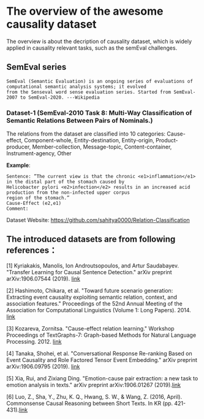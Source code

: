 # The overview of the awesome causality dataset 

The overview is about the decription of causality dataset, which is widely applied in causality relevant tasks, such as the semEval challenges.

## SemEval series
	SemEval (Semantic Evaluation) is an ongoing series of evaluations of computational semantic analysis systems; it evolved 
	from the Senseval word sense evaluation series. Started from SemEval-2007 to SemEval-2020. ---Wikipedia
	
### Dataset-1 (SemEval-2010 Task 8: Multi-Way Classification of Semantic Relations Between Pairs of Nominals.)
The relations from the dataset are classified into 10 categories:
Cause-effect, Component-whole, Entity-destination, Entity-origin, Product-producer, Member-collection, Message-topic, Content-container, Instrument-agency, Other

**Example**:

	Sentence: ”The current view is that the chronic <e1>inflammation</e1> in the distal part of the stomach caused by 
	Helicobacter pylori <e2>infection</e2> results in an increased acid production from the non-infected upper corpus 
	region of the stomach.”
	Cause-Effect (e2,e1)
	Comment:
Dataset Website: https://github.com/sahitya0000/Relation-Classification



## The introduced datasets are from following references：

<a id="1">[1]</a> Kyriakakis, Manolis, Ion Androutsopoulos, and Artur Saudabayev. "Transfer Learning for Causal Sentence Detection." arXiv preprint arXiv:1906.07544 (2019). [link](https://arxiv.org/abs/1906.07544)

<a id="2">[2]</a> Hashimoto, Chikara, et al. "Toward future scenario generation: Extracting event causality exploiting semantic relation, context, and association features." Proceedings of the 52nd Annual Meeting of the Association for Computational Linguistics (Volume 1: Long Papers). 2014. [link](https://www.aclweb.org/anthology/P14-1093.pdf)

<a id="3">[3]</a> Kozareva, Zornitsa. "Cause-effect relation learning." Workshop Proceedings of TextGraphs-7: Graph-based Methods for Natural Language Processing. 2012. [link](https://www.aclweb.org/anthology/W12-4107.pdf)

<a id="4">[4]</a> Tanaka, Shohei, et al. "Conversational Response Re-ranking Based on Event Causality and Role Factored Tensor Event Embedding." arXiv preprint arXiv:1906.09795 (2019). [link](https://arxiv.org/pdf/1906.09795)

<a id="5">[5]</a> Xia, Rui, and Zixiang Ding. "Emotion-cause pair extraction: a new task to emotion analysis in texts." arXiv preprint arXiv:1906.01267 (2019).[link](https://arxiv.org/pdf/1906.01267)

<a id="6">[6]</a> Luo, Z., Sha, Y., Zhu, K. Q., Hwang, S. W., & Wang, Z. (2016, April). Commonsense Causal Reasoning between Short Texts. In KR (pp. 421-431).[link](http://www.cs.sjtu.edu.cn/~kzhu/papers/kzhu-copa.pdf)
